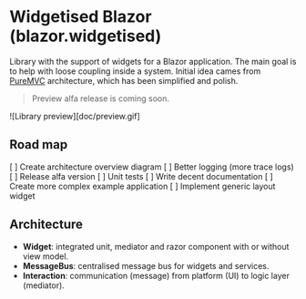 # Widgetised Blazor (blazor.widgetised)

Library with the support of widgets for a Blazor application.
The main goal is to help with loose coupling inside a system.
Initial idea cames from [PureMVC](http://puremvc.org/) architecture, which has been simplified and polish.

> Preview alfa release is coming soon.

![Library preview][doc/preview.gif]

## Road map

[ ] Create architecture overview diagram
[ ] Better logging (more trace logs)
[ ] Release alfa version
[ ] Unit tests
[ ] Write decent documentation
[ ] Create more complex example application
[ ] Implement generic layout widget

## Architecture

* **Widget**: integrated unit, mediator and razor component with or without view model.
* **MessageBus**: centralised message bus for widgets and services.
* **Interaction**: communication (message) from platform (UI) to logic layer (mediator).